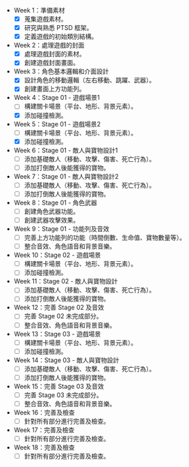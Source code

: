 - Week 1：準備素材
  - [X] 蒐集遊戲素材。
  - [X] 研究與熟悉 PTSD 框架。
  - [X] 定義遊戲的初始類別結構。

- Week 2：處理遊戲的封面
  - [X] 處理遊戲封面的素材。
  - [X] 創建遊戲封面畫面。

- Week 3：角色基本邏輯和介面設計
  - [X] 設計角色的移動邏輯（左右移動、跳躍、武器）。
  - [X] 創建畫面上方功能列。

- Week 4：Stage 01 - 遊戲場景1
  - [ ] 構建關卡場景（平台、地形、背景元素）。
  - [X] 添加碰撞檢測。

- Week 5：Stage 01 - 遊戲場景2
  - [ ] 構建關卡場景（平台、地形、背景元素）。
  - [X] 添加碰撞檢測。

- Week 6：Stage 01 - 敵人與寶物設計1
  - [ ] 添加基礎敵人（移動、攻擊、傷害、死亡行為）。
  - [ ] 添加打倒敵人後能獲得的寶物。

- Week 7：Stage 01 - 敵人與寶物設計2
  - [ ] 添加基礎敵人（移動、攻擊、傷害、死亡行為）。
  - [ ] 添加打倒敵人後能獲得的寶物。

- Week 8：Stage 01 - 角色武器
  - [ ] 創建角色武器功能。
  - [ ] 創建武器攻擊效果。

- Week 9：Stage 01 - 功能列及音效
  - [ ] 完善上方功能列的功能（時間倒數、生命值、寶物數量等）。
  - [ ] 整合音效、角色語音和背景音樂。

- Week 10：Stage 02 - 遊戲場景
  - [ ] 構建關卡場景（平台、地形、背景元素）。
  - [ ] 添加碰撞檢測。

- Week 11：Stage 02 - 敵人與寶物設計
  - [ ] 添加基礎敵人（移動、攻擊、傷害、死亡行為）。
  - [ ] 添加打倒敵人後能獲得的寶物。

- Week 12：完善 Stage 02 及音效
  - [ ] 完善 Stage 02 未完成部分。
  - [ ] 整合音效、角色語音和背景音樂。

- Week 13：Stage 03 - 遊戲場景
  - [ ] 構建關卡場景（平台、地形、背景元素）。
  - [ ] 添加碰撞檢測。

- Week 14：Stage 03 - 敵人與寶物設計
  - [ ] 添加基礎敵人（移動、攻擊、傷害、死亡行為）。
  - [ ] 添加打倒敵人後能獲得的寶物。

- Week 15：完善 Stage 03 及音效
  - [ ] 完善 Stage 03 未完成部分。
  - [ ] 整合音效、角色語音和背景音樂。

- Week 16：完善及檢查
  - [ ] 針對所有部分進行完善及檢查。

- Week 17：完善及檢查
  - [ ] 針對所有部分進行完善及檢查。

- Week 18：完善及檢查
  - [ ] 針對所有部分進行完善及檢查。

